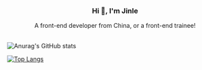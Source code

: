 <h3 align="center">Hi 👋, I'm Jinle</h3>

<div align="center">A front-end developer from China, or a front-end trainee!</div>

<br />


![Anurag's GitHub stats](https://github-readme-stats.vercel.app/api?username=qjinle&show_icons=true)

[![Top Langs](https://github-readme-stats.vercel.app/api/top-langs/?username=anuraghazra&layout=compact)](https://github.com/anuraghazra/github-readme-stats)

<!-- <h4 align="center"> Thanks for Visiting!:innocent:</h4> -->
